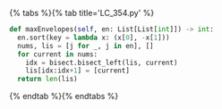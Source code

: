 {% tabs %}{% tab title='LC_354.py' %}

```py
def maxEnvelopes(self, en: List[List[int]]) -> int:
  en.sort(key = lambda x: (x[0], -x[1]))
  nums, lis = [j for _, j in en], []
  for current in nums:
    idx = bisect.bisect_left(lis, current)
    lis[idx:idx+1] = [current]
  return len(lis)
```

{% endtab %}{% endtabs %}
